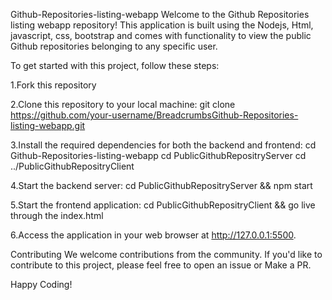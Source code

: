 Github-Repositories-listing-webapp
Welcome to the Github Repositories listing webapp repository! This application is built using the Nodejs, Html, javascript, css, bootstrap and comes with functionality to view the public Github repositories belonging to any specific user.

To get started with this project, follow these steps:

1.Fork this repository

2.Clone this repository to your local machine:
git clone https://github.com/your-username/BreadcrumbsGithub-Repositories-listing-webapp.git

3.Install the required dependencies for both the backend and frontend:
cd Github-Repositories-listing-webapp
cd PublicGithubRepositryServer 
cd ../PublicGithubRepositryClient 

4.Start the backend server:
cd PublicGithubRepositryServer && npm start

5.Start the frontend application:
cd PublicGithubRepositryClient && go live through the index.html

6.Access the application in your web browser at http://127.0.0.1:5500.

Contributing
We welcome contributions from the community. If you'd like to contribute to this project, please feel free to open an issue or Make a PR.

Happy Coding!

